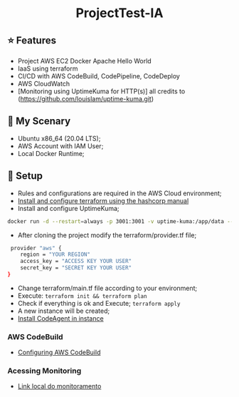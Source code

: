 <h1 align="center"> ProjectTest-IA </h1>

## ⭐ Features

* Project AWS EC2 Docker Apache Hello World
* IaaS using terraform
* CI/CD with AWS CodeBuild, CodePipeline, CodeDeploy
* AWS CloudWatch
* [Monitoring using UptimeKuma for HTTP(s)] all credits to (https://github.com/louislam/uptime-kuma.git)

## 🔧 My Scenary
* Ubuntu x86_64 (20.04 LTS);
* AWS Account with IAM User;
* Local Docker Runtime;
 
## 🔧 Setup
* Rules and configurations are required in the AWS Cloud environment;
* [Install and configure terraform using the hashcorp manual](https://learn.hashicorp.com/tutorials/terraform/install-cli)
* Install and configure UptimeKuma;
```bash
docker run -d --restart=always -p 3001:3001 -v uptime-kuma:/app/data --name uptime-kuma louislam/uptime-kuma:1
```
* After cloning the project modify the terraform/provider.tf file;
```bash
 provider "aws" {
    region = "YOUR REGION"
    access_key = "ACCESS KEY YOUR USER"
    secret_key = "SECRET KEY YOUR USER"
}
```
* Change terraform/main.tf file according to your environment;
* Execute: 
```terraform init && terraform plan```
* Check if everything is ok and Execute;
```terraform apply```
* A new instance will be created;
* [Install CodeAgent in instance](https://docs.aws.amazon.com/codedeploy/latest/userguide/codedeploy-agent-operations-install-ubuntu.html)
### AWS CodeBuild
* [Configuring AWS CodeBuild](https://docs.aws.amazon.com/codebuild/latest/userguide/how-to-integrate-config.html)

### Acessing Monitoring

* [Link local do monitoramento](http://127.0.0.1:3001/status/ia)

